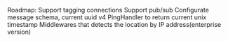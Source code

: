 Roadmap:
Support tagging connections
Support pub/sub
Configurate message schema, current uuid v4
PingHandler to return current unix timestamp
Middlewares that detects the location by IP address(enterprise version)
